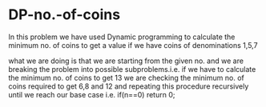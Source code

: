 # DP-no.-of-coins
In this problem we have used Dynamic programming to calculate the minimum no. of coins to get a value if we have coins of denominations 1,5,7

what we are doing is that we are starting from the given no. and we are breaking the problem into possible subproblems.i.e. if we have to calculate the minimum no. of coins to get 13 we are checking the minimum no. of coins required to get 6,8 and 12 and repeating this procedure recursively until we reach our base case
i.e. if(n==0) return 0;
